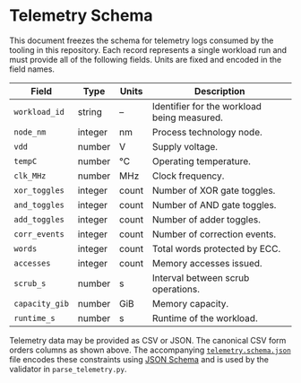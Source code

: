 # Telemetry Schema

This document freezes the schema for telemetry logs consumed by the tooling in
this repository. Each record represents a single workload run and must provide
all of the following fields. Units are fixed and encoded in the field names.

| Field          | Type    | Units | Description |
|----------------|---------|-------|-------------|
| `workload_id`  | string  | –     | Identifier for the workload being measured. |
| `node_nm`      | integer | nm    | Process technology node. |
| `vdd`          | number  | V     | Supply voltage. |
| `tempC`        | number  | °C    | Operating temperature. |
| `clk_MHz`      | number  | MHz   | Clock frequency. |
| `xor_toggles`  | integer | count | Number of XOR gate toggles. |
| `and_toggles`  | integer | count | Number of AND gate toggles. |
| `add_toggles`  | integer | count | Number of adder toggles. |
| `corr_events`  | integer | count | Number of correction events. |
| `words`        | integer | count | Total words protected by ECC. |
| `accesses`     | integer | count | Memory accesses issued. |
| `scrub_s`      | number  | s     | Interval between scrub operations. |
| `capacity_gib` | number  | GiB   | Memory capacity. |
| `runtime_s`    | number  | s     | Runtime of the workload. |

Telemetry data may be provided as CSV or JSON. The canonical CSV form orders
columns as shown above. The accompanying
[`telemetry.schema.json`](telemetry.schema.json) file encodes these constraints
using [JSON Schema](https://json-schema.org/) and is used by the validator in
`parse_telemetry.py`.
